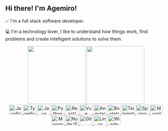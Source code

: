 ## Hi there! I'm Agemiro!

✅ I'm a full stack software developer.

💻 I'm a technology lover, I like to understand how things work, find problems and create intelligent solutions to solve them.

<div align="center">
  <a href="https://github.com/Agemiro">
  <img height="180em" src="https://github-readme-stats.vercel.app/api?username=Agemiro&show_icons=true&theme=gotham&include_all_commits=true&count_private=true"/>
  <img height="180em" src="https://github-readme-stats-eight-theta.vercel.app/api/top-langs/?username=Agemiro&layout=compact&langs_count=20&theme=gotham"/>
</div>

<div align="center">
  <img alt="JavaScript" height="30" width="40" src="https://cdn.jsdelivr.net/gh/devicons/devicon/icons/javascript/javascript-original.svg">
  <img alt="TypeScript" height="30" width="40" src="https://cdn.jsdelivr.net/gh/devicons/devicon/icons/typescript/typescript-original.svg">
  <img alt="Java" height="30" width="40" src="https://cdn.jsdelivr.net/gh/devicons/devicon/icons/java/java-original.svg">
  <img alt="Python" height="30" width="40" src="https://cdn.jsdelivr.net/gh/devicons/devicon/icons/python/python-original.svg">
  <img alt="React/Native" height="30" width="40" src="https://cdn.jsdelivr.net/gh/devicons/devicon/icons/react/react-original.svg">
  <img alt="Vue" height="30" width="40" src="https://cdn.jsdelivr.net/gh/devicons/devicon/icons/vuejs/vuejs-original.svg">
  <img alt="Angular" height="30" width="40" src="https://cdn.jsdelivr.net/gh/devicons/devicon/icons/angularjs/angularjs-original.svg">
  <img alt="Bootstrap" height="30" width="40" src="https://cdn.jsdelivr.net/gh/devicons/devicon@latest/icons/bootstrap/bootstrap-original.svg" />
  <img alt="TailwindCSS" height="30" width="40" src="https://cdn.jsdelivr.net/gh/devicons/devicon@latest/icons/tailwindcss/tailwindcss-original.svg" />
  <img alt="Spring framework" height="30" width="40" src="https://cdn.jsdelivr.net/gh/devicons/devicon/icons/spring/spring-original.svg">
  <img alt="Mysql" height="30" width="40" src="https://cdn.jsdelivr.net/gh/devicons/devicon/icons/mysql/mysql-original.svg">
  <img alt="MongoDB" height="30" width="40" src="https://cdn.jsdelivr.net/gh/devicons/devicon/icons/mongodb/mongodb-original.svg">
  <img alt="NodeJS" height="30" width="40" src="https://cdn.jsdelivr.net/gh/devicons/devicon/icons/nodejs/nodejs-original.svg">
  <img alt="Git" height="30" width="40" src="https://cdn.jsdelivr.net/gh/devicons/devicon/icons/git/git-original.svg">
  <img alt="Linux" height="30" width="40" src="https://cdn.jsdelivr.net/gh/devicons/devicon/icons/linux/linux-original.svg">
  <img alt="Windows" height="30" width="40" src="https://cdn.jsdelivr.net/gh/devicons/devicon@latest/icons/windows11/windows11-original.svg" />
</div>
